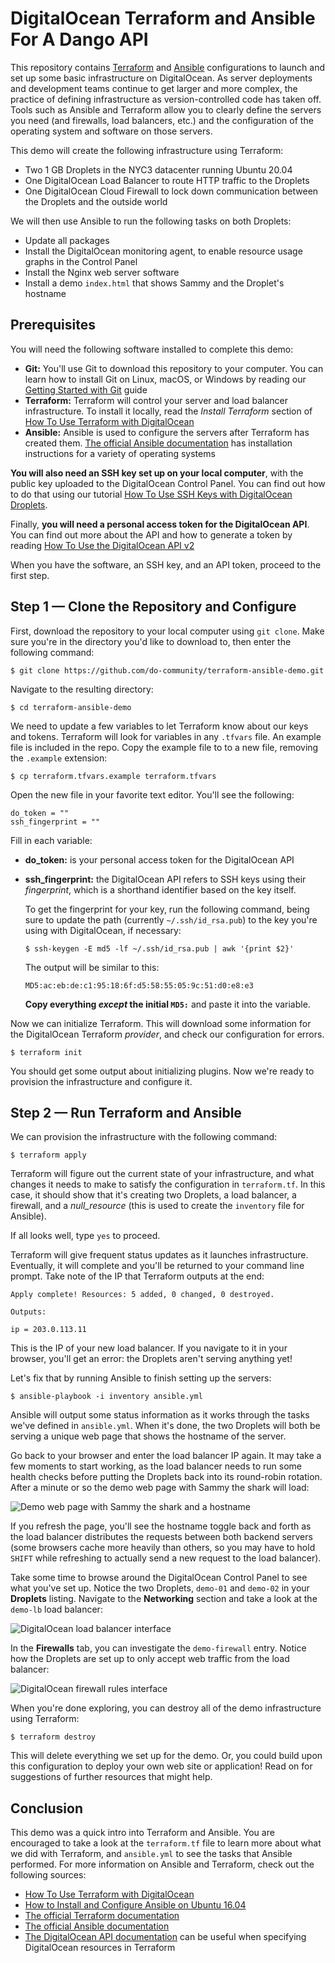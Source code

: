 # DigitalOcean Terraform and Ansible For A Dango API

This repository contains [Terraform](https://www.terraform.io/) and [Ansible](https://www.ansible.com/) configurations to launch and set up some basic infrastructure on DigitalOcean. As server deployments and development teams continue to get larger and more complex, the practice of defining infrastructure as version-controlled code has taken off. Tools such as Ansible and Terraform allow you to clearly define the servers you need (and firewalls, load balancers, etc.) and the configuration of the operating system and software on those servers.

This demo will create the following infrastructure using Terraform:

- Two 1 GB Droplets in the NYC3 datacenter running Ubuntu 20.04
- One DigitalOcean Load Balancer to route HTTP traffic to the Droplets
- One DigitalOcean Cloud Firewall to lock down communication between the Droplets and the outside world

We will then use Ansible to run the following tasks on both Droplets:

- Update all packages
- Install the DigitalOcean monitoring agent, to enable resource usage graphs in the Control Panel
- Install the Nginx web server software
- Install a demo `index.html` that shows Sammy and the Droplet's hostname


## Prerequisites

You will need the following software installed to complete this demo:

- **Git:** You'll use Git to download this repository to your computer. You can learn how to install Git on Linux, macOS, or Windows by reading our [Getting Started with Git](https://www.digitalocean.com/community/tutorials/contributing-to-open-source-getting-started-with-git) guide
- **Terraform:** Terraform will control your server and load balancer infrastructure. To install it locally, read the _Install Terraform_ section of [How To Use Terraform with DigitalOcean](https://www.digitalocean.com/community/tutorials/how-to-use-terraform-with-digitalocean#install-terraform)
- **Ansible:** Ansible is used to configure the servers after Terraform has created them. [The official Ansible documentation](https://docs.ansible.com/ansible/latest/intro_installation.html) has installation instructions for a variety of operating systems

**You will also need an SSH key set up on your local computer**, with the public key uploaded to the DigitalOcean Control Panel. You can find out how to do that using our tutorial [How To Use SSH Keys with DigitalOcean Droplets](https://www.digitalocean.com/community/tutorials/how-to-use-ssh-keys-with-digitalocean-droplets).

Finally, **you will need a personal access token for the DigitalOcean API**. You can find out more about the API and how to generate a token by reading [How To Use the DigitalOcean API v2](https://www.digitalocean.com/community/tutorials/how-to-use-the-digitalocean-api-v2)

When you have the software, an SSH key, and an API token, proceed to the first step.


## Step 1 — Clone the Repository and Configure

First, download the repository to your local computer using `git clone`. Make sure you're in the directory you'd like to download to, then enter the following command:

```
$ git clone https://github.com/do-community/terraform-ansible-demo.git
```

Navigate to the resulting directory:

```
$ cd terraform-ansible-demo
```

We need to update a few variables to let Terraform know about our keys and tokens. Terraform will look for variables in any `.tfvars` file. An example file is included in the repo. Copy the example file to to a new file, removing the `.example` extension:

```
$ cp terraform.tfvars.example terraform.tfvars
```

Open the new file in your favorite text editor. You'll see the following:

```
do_token = ""
ssh_fingerprint = ""
```

Fill in each variable:

- **do_token:** is your personal access token for the DigitalOcean API
- **ssh_fingerprint:** the DigitalOcean API refers to SSH keys using their _fingerprint_, which is a shorthand identifier based on the key itself.

  To get the fingerprint for your key, run the following command, being sure to update the path (currently `~/.ssh/id_rsa.pub`) to the key you're using with DigitalOcean, if necessary:

  ```
  $ ssh-keygen -E md5 -lf ~/.ssh/id_rsa.pub | awk '{print $2}'
  ```

  The output will be similar to this:

  ```
  MD5:ac:eb:de:c1:95:18:6f:d5:58:55:05:9c:51:d0:e8:e3
  ```

  **Copy everything _except_ the initial `MD5:`** and paste it into the variable.

Now we can initialize Terraform. This will download some information for the DigitalOcean Terraform _provider_, and check our configuration for errors.

```
$ terraform init
```

You should get some output about initializing plugins. Now we're ready to provision the infrastructure and configure it.


## Step 2 — Run Terraform and Ansible

We can provision the infrastructure with the following command:

```
$ terraform apply
```

Terraform will figure out the current state of your infrastructure, and what changes it needs to make to satisfy the configuration in `terraform.tf`. In this case, it should show that it's creating two Droplets, a load balancer, a firewall, and a _null_resource_ (this is used to create the `inventory` file for Ansible).

If all looks well, type `yes` to proceed.

Terraform will give frequent status updates as it launches infrastructure. Eventually, it will complete and you'll be returned to your command line prompt. Take note of the IP that Terraform outputs at the end:

```
Apply complete! Resources: 5 added, 0 changed, 0 destroyed.

Outputs:

ip = 203.0.113.11
```

This is the IP of your new load balancer. If you navigate to it in your browser, you'll get an error: the Droplets aren't serving anything yet!

Let's fix that by running Ansible to finish setting up the servers:

```
$ ansible-playbook -i inventory ansible.yml
```

Ansible will output some status information as it works through the tasks we've defined in `ansible.yml`. When it's done, the two Droplets will both be serving a unique web page that shows the hostname of the server.

Go back to your browser and enter the load balancer IP again. It may take a few moments to start working, as the load balancer needs to run some health checks before putting the Droplets back into its round-robin rotation. After a minute or so the demo web page with Sammy the shark will load:

![Demo web page with Sammy the shark and a hostname](https://assets.digitalocean.com/articles/tf-ansible-demo/demo-page.png)

If you refresh the page, you'll see the hostname toggle back and forth as the load balancer distributes the requests between both backend servers (some browsers cache more heavily than others, so you may have to hold `SHIFT` while refreshing to actually send a new request to the load balancer).

Take some time to browse around the DigitalOcean Control Panel to see what you've set up. Notice the two Droplets, `demo-01` and `demo-02` in your **Droplets** listing. Navigate to the **Networking** section and take a look at the `demo-lb` load balancer:

![DigitalOcean load balancer interface ](https://assets.digitalocean.com/articles/tf-ansible-demo/load-balancer.png)

In the **Firewalls** tab, you can investigate the `demo-firewall` entry. Notice how the Droplets are set up to only accept web traffic from the load balancer:

![DigitalOcean firewall rules interface](https://assets.digitalocean.com/articles/tf-ansible-demo/firewall.png)

When you're done exploring, you can destroy all of the demo infrastructure using Terraform:

```
$ terraform destroy
```

This will delete everything we set up for the demo. Or, you could build upon this configuration to deploy your own web site or application! Read on for suggestions of further resources that might help.


## Conclusion

This demo was a quick intro into Terraform and Ansible. You are encouraged to take a look at the `terraform.tf` file to learn more about what we did with Terraform, and `ansible.yml` to see the tasks that Ansible performed. For more information on Ansible and Terraform, check out the following sources:

- [How To Use Terraform with DigitalOcean](https://www.digitalocean.com/community/tutorials/how-to-use-terraform-with-digitalocean#install-terraform)
- [How to Install and Configure Ansible on Ubuntu 16.04](https://www.digitalocean.com/community/tutorials/how-to-install-and-configure-ansible-on-ubuntu-16-04)
- [The official Terraform documentation](https://www.terraform.io/docs/)
- [The official Ansible documentation](https://docs.ansible.com/ansible/latest/index.html)
- [The DigitalOcean API documentation](https://developers.digitalocean.com/documentation/v2/) can be useful when specifying DigitalOcean resources in Terraform
